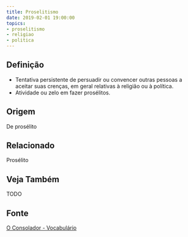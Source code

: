 ```yaml
---
title: Proselitismo
date: 2019-02-01 19:00:00
topics:
- proselitismo
- religiao
- politica
---
```


## Definição
* Tentativa persistente de persuadir ou convencer outras pessoas a aceitar suas
  crenças, em geral relativas à religião ou à política.
* Atividade ou zelo em fazer prosélitos. 

## Origem
De prosélito

## Relacionado
Prosélito

## Veja Também
TODO

## Fonte
[O Consolador - Vocabulário](http://www.oconsolador.com.br/linkfixo/vocabulario/principal.html)
